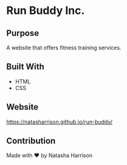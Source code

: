 # Run Buddy Inc.

## Purpose

A website that offers fitness training services.

## Built With

- HTML
- CSS

## Website

https://natasharrison.github.io/run-buddy/

## Contribution

Made with ❤️ by Natasha Harrison
